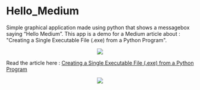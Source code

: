 # Hello_Medium


<p>
  Simple graphical application made using python that shows a messagebox saying “Hello Medium”.
This app is a demo for a Medium article about : "Creating a Single Executable File (.exe) from a Python Program".
</p>

<p align="center">
  <img src="https://cdn-images-1.medium.com/max/1000/1*R8qHDubt9g3ltRJ1-2AlUQ.png">
</p>


Read the article here : [Creating a Single Executable File (.exe) from a Python Program](https://medium.com/@mounirboulwafa/creating-a-single-executable-file-exe-from-a-python-program-abda6a41f74f) 

<p align="center">
  <a href="https://medium.com/@mounirboulwafa/creating-a-single-executable-file-exe-from-a-python-program-abda6a41f74f">
    <img src="https://i.stack.imgur.com/aLnWH.png">
   </aZ
</p>
